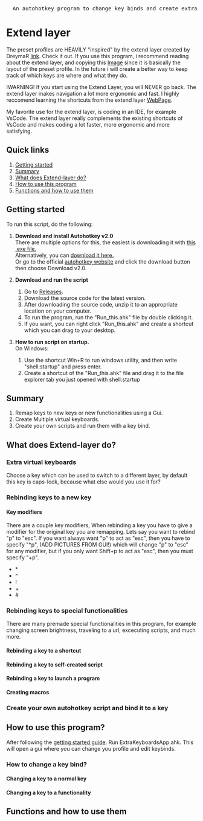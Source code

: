 <pre>
  An autohotkey program to change key binds and create extra keyboards.
</pre>

# Extend layer

The preset profiles are HEAVILY "inspired" by the extend layer created by DreymaR [link](https://dreymar.colemak.org/layers-extend.html). Check it out.
If you use this program, i recommend reading about the extend layer, and copying this [Image](https://dreymar.colemak.org/res/div/Extend/Extend-ISO-NoMod-Win_96d-Labels.png) since it is basically the layout of the preset profile. In the future i will create a better way to keep track of which keys are where and what they do.

!WARNING! If you start using the Extend Layer, you will NEVER go back.
The extend layer makes navigation a lot more ergonomic and fast. I highly reccomend learning the shortcuts from the extend layer [WebPage](https://dreymar.colemak.org/layers-extend.html#:~:text=F12%20is%20faster.-,GENERAL,-SHORTCUTS).

My favorite use for the extend layer, is coding in an IDE, for example VsCode. The extend layer really complements the existing shortcuts of VsCode and makes coding a lot faster, more ergonomic and more satisfying. 


## Quick links
1. [Getting started](#getting-started)
2. [Summary](#summary)
3. [What does Extend-layer do?](#what-does-extend-layer-do)
4. [How to use this program](#how-to-use-this-program)
5. [Functions and how to use them](#functions-and-how-to-use-them)

## Getting started
To run this script, do the following:

1. __Download and install Autohotkey v2.0__ <br>
  There are multiple options for this, the easiest is downloading it with [this .exe file.](https://www.autohotkey.com/download/ahk-v2.exe) <br>
  Alternatively, you can [download it here.](https://www.autohotkey.com/download/) <br>
  Or go to the official [autohotkey website](https://www.autohotkey.com/) and click the download button then choose Download v2.0. <br>

2. __Download and run the script__
   1. Go to [Releases](https://github.com/Osterie/extend-layer/releases/).
   2. Download the source code for the latest version.
   3. After downloading the source code, unzip it to an appropriate location on your computer.
   4. To run the program, run the "Run_this.ahk" file by double clicking it.
   5. If you want, you can right click "Run_this.ahk" and create a shortcut which you can drag to your desktop.
   
3. __How to run script on startup.__<br>
   On Windows:
   1. Use the shortcut Win+R to run windows utility, and then write "shell:startup" and press enter.
   2. Create a shortcut of the "Run_this.ahk" file and drag it to the file explorer tab you just opened with shell:startup

## Summary
1. Remap keys to new keys or new functionalities using a Gui.
2. Create Multiple virtual keyboards.
3. Create your own scripts and run them with a key bind.

## What does Extend-layer do?
### Extra virtual keyboards
Choose a key which can be used to switch to a different layer, by default this key is caps-lock, because what else would you use it for?
### Rebinding keys to a new key
#### Key modifiers
There are a couple key modifiers,
When rebinding a key you have to give a modifier for the original key you are remapping. Lets say you want to rebind "p" to "esc". If you want always want "p" to act as "esc", then you have to specify "*p", (ADD PICTURES FROM GUI!) which will change "p" to "esc" for any modifier, but if you only want Shift+p to act as "esc", then you must specify "+p".
- \*
- \^
- \!
- \+
- \#

### Rebinding keys to special functionalities
There are many premade special functionalities in this program, for example changing screen brightness, traveling to a url, excecuting scripts, and much more.
#### Rebinding a key to a shortcut
#### Rebinding a key to self-created script
#### Rebinding a key to launch a program
#### Creating macros
### Create your own autohotkey script and bind it to a key

## How to use this program?
After following the [getting started guide](#getting-started).
Run ExtraKeyboardsApp.ahk. This will open a gui where you can change you profile and edit keybinds.

### How to change a key bind?

#### Changing a key to a normal key
#### Changing a key to a functionality



## Functions and how to use them
